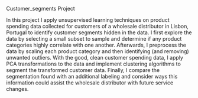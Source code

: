 Customer_segments Project

In this project I apply unsupervised learning techniques on product spending data collected for customers of a wholesale distributor in Lisbon, Portugal to identify customer segments hidden in the data. I first explore the data by selecting a small subset to sample and determine if any product categories highly correlate with one another. Afterwards, I preprocess the data by scaling each product category and then identifying (and removing) unwanted outliers. With the good, clean customer spending data, I apply PCA transformations to the data and implement clustering algorithms to segment the transformed customer data. Finally, I compare the segmentation found with an additional labeling and consider ways this information could assist the wholesale distributor with future service changes.
